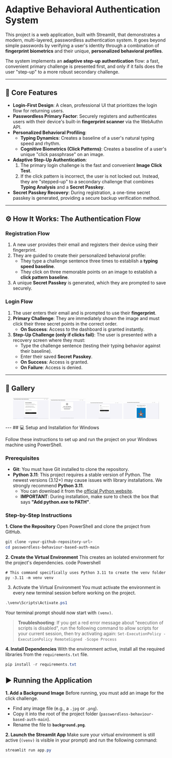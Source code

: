 # Adaptive Behavioral Authentication System

This project is a web application, built with Streamlit, that demonstrates a modern, multi-layered, passwordless authentication system. It goes beyond simple passwords by verifying a user's identity through a combination of **fingerprint biometrics** and their unique, **personalized behavioral profiles**.

The system implements an **adaptive step-up authentication** flow: a fast, convenient primary challenge is presented first, and only if it fails does the user "step-up" to a more robust secondary challenge.

---

## 🚀 Core Features

*   **Login-First Design**: A clean, professional UI that prioritizes the login flow for returning users.
*   **Passwordless Primary Factor**: Securely registers and authenticates users with their device's built-in **fingerprint scanner** via the WebAuthn API.
*   **Personalized Behavioral Profiling**:
    *   **Typing Dynamics**: Creates a baseline of a user's natural typing speed and rhythm.
    *   **Cognitive Biometrics (Click Patterns)**: Creates a baseline of a user's unique "click passphrase" on an image.
*   **Adaptive Step-Up Authentication**:
    1.  The primary login challenge is the fast and convenient **Image Click Test**.
    2.  If the click pattern is incorrect, the user is not locked out. Instead, they are "stepped-up" to a secondary challenge that combines **Typing Analysis** and a **Secret Passkey**.
*   **Secret Passkey Recovery**: During registration, a one-time secret passkey is generated, providing a secure backup verification method.

---

## ⚙️ How It Works: The Authentication Flow

### Registration Flow
1.  A new user provides their email and registers their device using their fingerprint.
2.  They are guided to create their personalized behavioral profile:
    *   They type a challenge sentence three times to establish a **typing speed baseline**.
    *   They click on three memorable points on an image to establish a **click pattern baseline**.
3.  A unique **Secret Passkey** is generated, which they are prompted to save securely.

### Login Flow
1.  The user enters their email and is prompted to use their **fingerprint**.
2.  **Primary Challenge**: They are immediately shown the image and must click their three secret points in the correct order.
    *   **On Success**: Access to the dashboard is granted instantly.
3.  **Step-Up Challenge (only if clicks fail)**: The user is presented with a recovery screen where they must:
    *   Type the challenge sentence (testing their typing behavior against their baseline).
    *   Enter their saved **Secret Passkey**.
    *   **On Success**: Access is granted.
    *   **On Failure**: Access is denied.

---
## 📸 Gallery

<p align="center">
  <img src="https://github.com/jejo205713/passwordless-behaviour-based-auth/blob/main/img/behaviour-based-auth.png" width="22%" />
  <img src="https://github.com/jejo205713/passwordless-behaviour-based-auth/blob/main/img/biometric.png" width="22%" />
  <img src="https://github.com/jejo205713/passwordless-behaviour-based-auth/blob/main/img/home.png" width="22%" />
  <img src="https://github.com/jejo205713/passwordless-behaviour-based-auth/blob/main/img/img%20challenge.png" width="22%" />
</p>
---
## 💻 Setup and Installation for Windows

Follow these instructions to set up and run the project on your Windows machine using PowerShell.

### Prerequisites
*   **Git**: You must have Git installed to clone the repository.
*   **Python 3.11**: This project requires a stable version of Python. The newest versions (3.12+) may cause issues with library installations. We strongly recommend **Python 3.11**.
    *   You can download it from the [official Python website](https://www.python.org/downloads/windows/).
    *   **IMPORTANT**: During installation, make sure to check the box that says **"Add python.exe to PATH"**.

### Step-by-Step Instructions

**1. Clone the Repository**
Open PowerShell and clone the project from GitHub.
```powershell
git clone <your-github-repository-url>
cd passwordless-behaviour-based-auth-main
```
**2. Create the Virtual Environment**
This creates an isolated environment for the project's dependencies.
code
Powershell
```
# This command specifically uses Python 3.11 to create the venv folder
py -3.11 -m venv venv
```
3. Activate the Virtual Environment
You must activate the environment in every new terminal session before working on the project.
```powershell
.\venv\Scripts\Activate.ps1
```
Your terminal prompt should now start with `(venv)`.

> **Troubleshooting**: If you get a red error message about "execution of scripts is disabled", run the following command to allow scripts for your current session, then try activating again:
> `Set-ExecutionPolicy -ExecutionPolicy RemoteSigned -Scope Process`

**4. Install Dependencies**
With the environment active, install all the required libraries from the `requirements.txt` file.
```powershell
pip install -r requirements.txt
```
## ▶️ Running the Application

**1. Add a Background Image**
Before running, you must add an image for the click challenge.
*   Find any image file (e.g., a `.jpg` or `.png`).
*   Copy it into the root of the project folder (`passwordless-behaviour-based-auth-main`).
*   Rename the file to **`background.png`**.

**2. Launch the Streamlit App**
Make sure your virtual environment is still active (`(venv)` is visible in your prompt) and run the following command:
```powershell
streamlit run app.py
```

